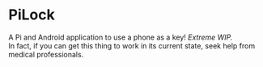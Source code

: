 # PiLock  

A Pi and Android application to use a phone as a key! *Extreme WIP.*  
In fact, if you can get this thing to work in its current state, seek help from medical professionals.

